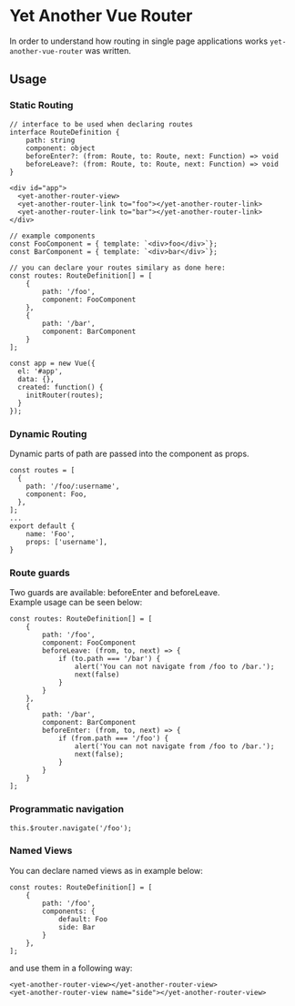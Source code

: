 # Yet Another Vue Router #  

In order to understand how routing in single page applications works `yet-another-vue-router` was written.  

## Usage ##  
### Static Routing ###  
```
// interface to be used when declaring routes
interface RouteDefinition {
    path: string
    component: object  
    beforeEnter?: (from: Route, to: Route, next: Function) => void
    beforeLeave?: (from: Route, to: Route, next: Function) => void
}  

<div id="app">
  <yet-another-router-view>  
  <yet-another-router-link to="foo"></yet-another-router-link>
  <yet-another-router-link to="bar"></yet-another-router-link>
</div>

// example components
const FooComponent = { template: `<div>foo</div>`};
const BarComponent = { template: `<div>bar</div>`}; 

// you can declare your routes similary as done here:  
const routes: RouteDefinition[] = [
    {
        path: '/foo',
        component: FooComponent
    },  
    {
        path: '/bar',
        component: BarComponent
    }
];  

const app = new Vue({
  el: '#app',
  data: {},
  created: function() {
    initRouter(routes);
  }  
});

```  

### Dynamic Routing ###  
Dynamic parts of path are passed into the component as props.
```
const routes = [
  {
    path: '/foo/:username',
    component: Foo,
  },
];
...
export default {
    name: 'Foo',
    props: ['username'],
}
```
### Route guards ###  
Two guards are available: beforeEnter and beforeLeave.  
Example usage can be seen below:  
```
const routes: RouteDefinition[] = [
    {
        path: '/foo',
        component: FooComponent
        beforeLeave: (from, to, next) => {
            if (to.path === '/bar') {
                alert('You can not navigate from /foo to /bar.');
                next(false)
            }
        }
    },  
    {
        path: '/bar',
        component: BarComponent
        beforeEnter: (from, to, next) => {
            if (from.path === '/foo') {
                alert('You can not navigate from /foo to /bar.');
                next(false);
            }
        }
    }
];  

```  
### Programmatic navigation ###  
```
this.$router.navigate('/foo');
```
### Named Views ###
You can declare named views as in example below:  
```
const routes: RouteDefinition[] = [
    {
        path: '/foo',
        components: {
            default: Foo
            side: Bar
        }
    },  
];  
```  
and use them in a following way:  
```
<yet-another-router-view></yet-another-router-view>
<yet-another-router-view name="side"></yet-another-router-view>
```
